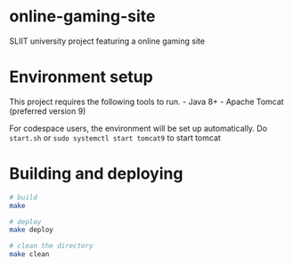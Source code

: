 # online-gaming-site
SLIIT university project featuring a online gaming site

# Environment setup
This project requires the following tools to run.
    - Java 8+
    - Apache Tomcat (preferred version 9)

For codespace users, the environment will be set up automatically.
Do `start.sh` or `sudo systemctl start tomcat9` to start tomcat

# Building and deploying

```sh
# build
make

# deploy
make deploy

# clean the directory
make clean
```

